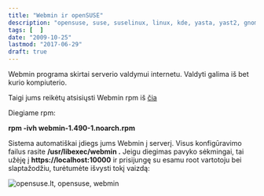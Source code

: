 ```yaml
---
title: "Webmin ir openSUSE"
description: "opensuse, suse, suselinux, linux, kde, yasta, yast2, gnome, pagalba, suse, novell, opensuse linux, linux unleashed, download, gnu, system, operating system"
tags: [  ]
date: "2009-10-25"
lastmod: "2017-06-29"
draft: true
---
```

Webmin programa skirtai serverio valdymui internetu. Valdyti galima iš bet kurio kompiuterio.

Taigi jums reikėtų atsisiųsti Webmin rpm iš [čia](http://www.webmin.com/rpm.html "webmin, rpm, opensuse")

Diegiame rpm:

**rpm -ivh webmin-1.490-1.noarch.rpm**

Sistema automatiškai įdiegs jums Webmin į serverį. Visus konfigūravimo failus rasite **/usr/libexec/webmin .** Jeigu diegimas pavyko sėkmingai, tai užėję į **https://localhost:10000** ir prisijungę su esamu root vartotoju bei slaptažodžiu, turėtumėte išvysti tokį vaizdą:

![opensuse.lt, opensuse, webmin](http://www.ipix.lt/images/11338716.png)
